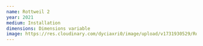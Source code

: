 ```yaml
---
name: Rottweil 2
year: 2021
medium: Installation
dimensions: Dimensions variable
image: https://res.cloudinary.com/dyciaxri0/image/upload/v1731930529/Rottweil/rottweil_2_b9w9ff.jpg
---
```

